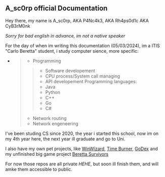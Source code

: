 ## A_sc0rp official Documentation

Hey there, my name is A_sc0rp, AKA P4Nc4k3, AKA Rh4ps0d1c AKA CyB3rM0nk

*Sorry for bad english in advance, im not a native speaker*

For the day of when im writing this documentation (05/03/2024), im a ITIS "Carlo Beretta" student, i study computer sience, more specific:
- > - Programming
  >> - Software developement
  >> - CPU process/System call managing
  >> - API developement
  > Programming languages:
  >> - Java
  >> - Python
  >> - C++
  >> - Go
  >> - C#
  > - Network routing
  > - Network engeneering

I've been studing CS since 2020, the year i started this school, now im on my 4th year here, the next year ill graduate and go to Uni.

I also have my own pet projects, like [WinWizard](https://github.com/A-sc0rp/WinWizard), [Time Burner](https://github.com/A-sc0rp/Time_Burner), [GoDex](https://github.com/A-sc0rp/GoDex) and my unfinished big game project [Beretta Survivors](https://github.com/A-sc0rp/Beretta-survivors-v0.1)

For now those repos are all private *HEHE*, but soon ill finish them, and will amke them accessible to public.



  
